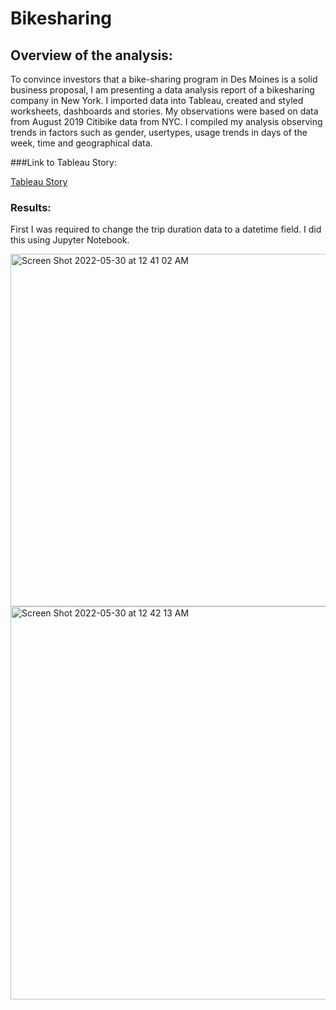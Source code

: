 # Bikesharing

## Overview of the analysis:
To convince investors that a bike-sharing program in Des Moines is a solid business proposal, I am presenting a data analysis report of a bikesharing company in New York. I imported data into Tableau, created and styled worksheets, dashboards and stories. My observations were based on data from August 2019 Citibike data from NYC. I compiled my analysis observing trends in factors such as gender, usertypes, usage trends in days of the week, time and geographical data.

###Link to Tableau Story:

[Tableau Story](https://public.tableau.com/app/profile/hoda.mojadidi/viz/NYCBikesharingDataAnalysis/Story1)

### Results:

First I was required to change the trip duration data to a datetime field. I did this using Jupyter Notebook.

<img width="564" alt="Screen Shot 2022-05-30 at 12 41 02 AM" src="https://user-images.githubusercontent.com/95712234/170918422-8ea5b3a6-ac34-49a1-a7cb-cb5cb92570ad.png">

<img width="629" alt="Screen Shot 2022-05-30 at 12 42 13 AM" src="https://user-images.githubusercontent.com/95712234/170918546-9684c6a8-70e8-43ab-a2cd-a346235072e9.png">



